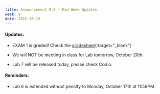 ```yaml
---
title: Announcement 9.2 - Mid Week Updates
week: 9
date: 2022-10-19
---
```

#### Updates:

* EXAM 1 is graded! Check the [gradesheet](http://shortl.io/cs0-gradebook){:target="_blank"}

* We will NOT be meeting in class for Lab tomorrow, October 20th.
* Lab 7 will be released today, please check Codio.



#### Reminders:

* Lab 6 is extended without penalty to Monday, October 17th at 11:59PM.

